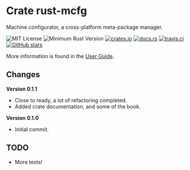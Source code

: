 # Crate rust-mcfg

Machine configurator, a cross-platform meta-package manager.

![MIT License](https://img.shields.io/badge/license-mit-118811.svg)
![Minimum Rust Version](https://img.shields.io/badge/Min%20Rust-1.34-green.svg)
[![crates.io](https://img.shields.io/crates/v/mcfg.svg)](https://crates.io/crates/mcfg)
[![docs.rs](https://docs.rs/mcfg/badge.svg)](https://docs.rs/mcfg)
[![travis.ci](https://travis-ci.org/johnstonskj/rust-mcfg.svg?branch=master)](https://travis-ci.org/johnstonskj/rust-mcfg)
[![GitHub stars](https://img.shields.io/github/stars/johnstonskj/rust-mcfg.svg)](https://github.com/johnstonskj/rust-mcfg/stargazers)

More information is found in the [User Guide](https://simonkjohnston.life/rust-mcfg/).

## Changes

**Version 0.1.1**

* Close to ready, a lot of refactoring completed.
* Added crate documentation, and some of the book.

**Version 0.1.0**

* Initial commit.

## TODO

* More tests!
